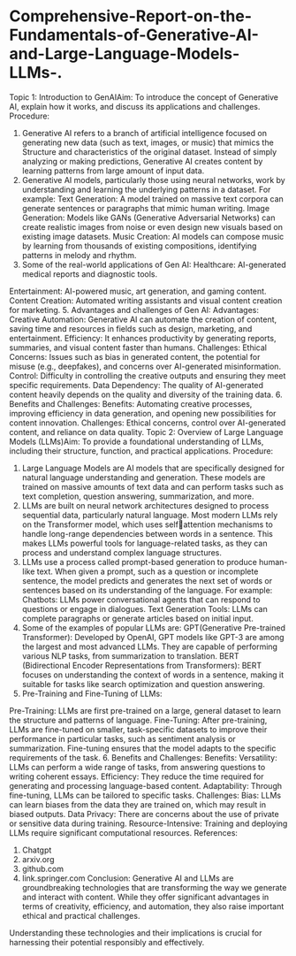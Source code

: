 # Comprehensive-Report-on-the-Fundamentals-of-Generative-AI-and-Large-Language-Models-LLMs-.

Topic 1: Introduction to GenAIAim:
To introduce the concept of Generative AI, explain how it works, 
and discuss its applications and challenges.
Procedure:
1. Generative AI refers to a branch of artificial intelligence 
focused on generating new data (such as text, images, or music) 
that mimics the Structure and characteristics of the original 
dataset. Instead of simply analyzing or making predictions, 
Generative AI creates content by learning patterns from large 
amount of input data.
2. Generative AI models, particularly those using neural 
networks, work by understanding and learning the underlying 
patterns in a dataset. For example:
Text Generation: A model trained on massive text corpora 
can generate sentences or paragraphs that mimic human writing.
Image Generation: Models like GANs (Generative 
Adversarial Networks) can create realistic images from noise or even 
design new visuals based on existing image datasets.
Music Creation: AI models can compose music by learning 
from thousands of existing compositions, identifying patterns in 
melody and rhythm.
3. Some of the real-world applications of Gen AI:
Healthcare: AI-generated medical reports and diagnostic 
tools.

Entertainment: AI-powered music, art generation, and 
gaming content.
Content Creation: Automated writing assistants and 
visual content creation for marketing.
5. Advantages and challenges of Gen AI:
Advantages:
Creative Automation: Generative AI can automate the 
creation of content, saving time and resources in fields such as 
design, marketing, and entertainment.
Efficiency: It enhances productivity by generating 
reports, summaries, and visual content faster than humans.
Challenges:
Ethical Concerns: Issues such as bias in generated 
content, the potential for misuse (e.g., deepfakes), and concerns 
over AI-generated misinformation.
Control: Difficulty in controlling the creative outputs 
and ensuring they meet specific requirements.
Data Dependency: The quality of AI-generated content 
heavily depends on the quality and diversity of the training 
data.
6. Benefits and Challenges:
Benefits: Automating creative processes, improving 
efficiency in data generation, and opening new possibilities for 
content innovation.
Challenges: Ethical concerns, control over AI-generated 
content, and reliance on data quality.
Topic 2: Overview of Large Language Models (LLMs)Aim:
To provide a foundational understanding of LLMs, including their 
structure, function, and practical applications.
Procedure:

1. Large Language Models are AI models that are specifically 
designed for natural language understanding and generation. 
These models are trained on massive amounts of text data and 
can perform tasks such as text completion, question answering, 
summarization, and more.
2. LLMs are built on neural network architectures designed to 
process sequential data, particularly natural language. Most 
modern LLMs rely on the Transformer model, which uses self￾attention mechanisms to handle long-range dependencies 
between words in a sentence. This makes LLMs powerful tools 
for language-related tasks, as they can process and understand 
complex language structures.
3. LLMs use a process called prompt-based generation to produce 
human-like text. When given a prompt, such as a question or 
incomplete sentence, the model predicts and generates the next 
set of words or sentences based on its understanding of the 
language. For example:
Chatbots: LLMs power conversational agents that can 
respond to questions or engage in dialogues.
Text Generation Tools: LLMs can complete paragraphs or 
generate articles based on initial input.
4. Some of the examples of popular LLMs are:
GPT(Generative Pre-trained Transformer): Developed by 
OpenAI, GPT models like GPT-3 are among the largest and 
most advanced LLMs. They are capable of performing various 
NLP tasks, from summarization to translation.
BERT (Bidirectional Encoder Representations from 
Transformers): BERT focuses on understanding the context of 
words in a sentence, making it suitable for tasks like search 
optimization and question answering.
5. Pre-Training and Fine-Tuning of LLMs:

Pre-Training: LLMs are first pre-trained on a large, 
general dataset to learn the structure and patterns of language. 
Fine-Tuning: After pre-training, LLMs are fine-tuned on 
smaller, task-specific datasets to improve their performance in 
particular tasks, such as sentiment analysis or summarization.
Fine-tuning ensures that the model adapts to the specific 
requirements of the task.
6. Benefits and Challenges:
Benefits:
Versatility: LLMs can perform a wide range of tasks, 
from answering questions to writing coherent essays. 
Efficiency: They reduce the time required for generating and 
processing language-based content. Adaptability:
Through fine-tuning, LLMs can be tailored to specific tasks.
Challenges:
Bias: LLMs can learn biases from the data they are 
trained on, which may result in biased outputs.
Data Privacy: There are concerns about the use of 
private or sensitive data during training.
Resource-Intensive: Training and deploying LLMs 
require significant computational resources.
References:
1. Chatgpt
2. arxiv.org
3. github.com
4. link.springer.com 
Conclusion:
Generative AI and LLMs are groundbreaking technologies that 
are transforming the way we generate and interact with content. While 
they offer significant advantages in terms of creativity, efficiency, and 
automation, they also raise important ethical and practical challenges. 

Understanding these technologies and their implications is crucial for 
harnessing their potential responsibly and effectively.
